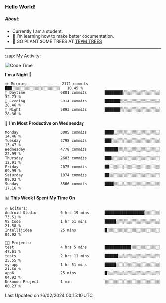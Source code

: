 ### Hello World!

##### About:
- Currently I am a student.
- 🌱 I’m learning how to make better documentation.
- 🌱 GO PLANT SOME TREES AT [TEAM TREES](https://teamtrees.org/)

---
  <summary>:zap: My Activity:</summary>
  
<!--START_SECTION:waka-->
![Code Time](http://img.shields.io/badge/Code%20Time-1%2C291%20hrs%2035%20mins-blue)

**I'm a Night 🦉** 

```text
🌞 Morning                2171 commits        ███░░░░░░░░░░░░░░░░░░░░░░   10.45 % 
🌆 Daytime                6801 commits        ████████░░░░░░░░░░░░░░░░░   32.73 % 
🌃 Evening                5914 commits        ███████░░░░░░░░░░░░░░░░░░   28.46 % 
🌙 Night                  5893 commits        ███████░░░░░░░░░░░░░░░░░░   28.36 % 
```
📅 **I'm Most Productive on Wednesday** 

```text
Monday                   3005 commits        ████░░░░░░░░░░░░░░░░░░░░░   14.46 % 
Tuesday                  2798 commits        ███░░░░░░░░░░░░░░░░░░░░░░   13.47 % 
Wednesday                4778 commits        ██████░░░░░░░░░░░░░░░░░░░   22.99 % 
Thursday                 2683 commits        ███░░░░░░░░░░░░░░░░░░░░░░   12.91 % 
Friday                   2075 commits        ██░░░░░░░░░░░░░░░░░░░░░░░   09.99 % 
Saturday                 1874 commits        ██░░░░░░░░░░░░░░░░░░░░░░░   09.02 % 
Sunday                   3566 commits        ████░░░░░░░░░░░░░░░░░░░░░   17.16 % 
```


📊 **This Week I Spent My Time On** 

```text
🔥 Editors: 
Android Studio           6 hrs 19 mins       ██████████████████░░░░░░░   73.51 % 
VS Code                  1 hr 51 mins        █████░░░░░░░░░░░░░░░░░░░░   21.58 % 
Intellijidea             25 mins             █░░░░░░░░░░░░░░░░░░░░░░░░   04.92 % 

🐱‍💻 Projects: 
test                     4 hrs 5 mins        ████████████░░░░░░░░░░░░░   47.61 % 
tests                    2 hrs 11 mins       ██████░░░░░░░░░░░░░░░░░░░   25.55 % 
my-app                   1 hr 51 mins        █████░░░░░░░░░░░░░░░░░░░░   21.58 % 
app6                     25 mins             █░░░░░░░░░░░░░░░░░░░░░░░░   04.92 % 
Unknown Project          1 min               ░░░░░░░░░░░░░░░░░░░░░░░░░   00.23 % 
```


 Last Updated on 26/02/2024 00:15:10 UTC
<!--END_SECTION:waka-->
